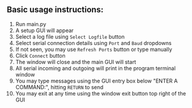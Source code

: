 ## Basic usage instructions:

1. Run main.py
2. A setup GUI will appear
3. Select a log file using `Select Logfile` button
4. Select serial connection details using `Port` and `Baud` dropdowns
5. If not seen, you may use `Refresh Ports` button or type manually
6. Click `Connect` button
7. The window will close and the main GUI will start
8. All serial incoming and outgoing will print in the program terminal window 
9. You may type messages using the GUI entry box below "ENTER A COMMAND:", hitting `RETURN` to send
10. You may exit at any time using the window exit button top right of the GUI

